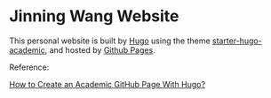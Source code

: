 # Jinning Wang Website

This personal website is built by [Hugo](https://gohugo.io/) using the theme [starter-hugo-academic](https://themes.gohugo.io/themes/starter-hugo-academic/), and hosted by [Github Pages](https://pages.github.com/).

Reference:

[How to Create an Academic GitHub Page With Hugo?](https://mickaellalande.github.io/post/tutorial/how-to-create-an-academic-github-page-with-hugo/)
